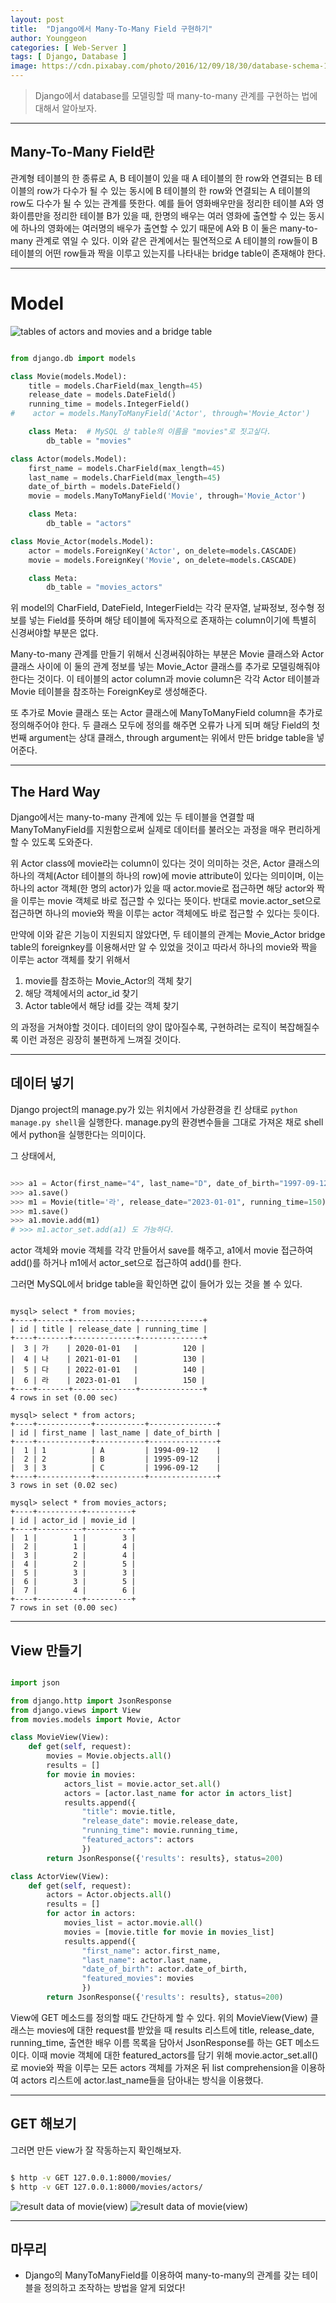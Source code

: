 ```yaml
---
layout: post
title:  "Django에서 Many-To-Many Field 구현하기"
author: Younggeon
categories: [ Web-Server ]
tags: [ Django, Database ]
image: https://cdn.pixabay.com/photo/2016/12/09/18/30/database-schema-1895779_960_720.png
---
```


> Django에서 database를 모델링할 때 many-to-many 관계를 구현하는 법에 대해서 알아보자.

---

## Many-To-Many Field란

관계형 테이블의 한 종류로 A, B 테이블이 있을 때 A 테이블의 한 row와 연결되는 B 테이블의 row가 다수가 될 수 있는 동시에 B 테이블의 한 row와 연결되는 A 테이블의 row도 다수가 될 수 있는 관계를 뜻한다. 예를 들어 영화배우만을 정리한 테이블 A와 영화이름만을 정리한 테이블 B가 있을 때, 한명의 배우는 여러 영화에 출연할 수 있는 동시에 하나의 영화에는 여러명의 배우가 출연할 수 있기 때문에 A와 B 이 둘은 many-to-many 관계로 엮일 수 있다. 이와 같은 관계에서는 필연적으로 A 테이블의 row들이 B 테이블의 어떤 row들과 짝을 이루고 있는지를 나타내는 bridge table이 존재해야 한다.

---

# Model

<img src="/assets/images/2021-05-02-djangomanytomany/Screen_Shot_2021-03-31_at_9.37.14_PM.png" alt="tables of actors and movies and a bridge table">

```python

from django.db import models

class Movie(models.Model):
    title = models.CharField(max_length=45)
    release_date = models.DateField()
    running_time = models.IntegerField()
#    actor = models.ManyToManyField('Actor', through='Movie_Actor')

    class Meta:  # MySQL 상 table의 이름을 "movies"로 짓고싶다.
        db_table = "movies"

class Actor(models.Model):
    first_name = models.CharField(max_length=45)
    last_name = models.CharField(max_length=45)
    date_of_birth = models.DateField()
    movie = models.ManyToManyField('Movie', through='Movie_Actor')

    class Meta:
        db_table = "actors"

class Movie_Actor(models.Model):
    actor = models.ForeignKey('Actor', on_delete=models.CASCADE)
    movie = models.ForeignKey('Movie', on_delete=models.CASCADE)

    class Meta:
        db_table = "movies_actors"

```

위 model의 CharField, DateField, IntegerField는 각각 문자열, 날짜정보, 정수형 정보를 넣는 Field를 뜻하며 해당 테이블에 독자적으로 존재하는 column이기에 특별히 신경써야할 부분은 없다.

Many-to-many 관계를 만들기 위해서 신경써줘야하는 부분은 Movie 클래스와 Actor 클래스 사이에 이 둘의 관계 정보를 넣는 Movie_Actor 클래스를 추가로 모델링해줘야한다는 것이다. 이 테이블의 actor column과 movie column은 각각 Actor 테이블과 Movie 테이블을 참조하는 ForeignKey로 생성해준다.

또 추가로 Movie 클래스 또는 Actor 클래스에 ManyToManyField column을 추가로 정의해주어야 한다. 두 클래스 모두에 정의를 해주면 오류가 나게 되며 해당 Field의 첫번째 argument는 상대 클래스, through argument는 위에서 만든 bridge table을 넣어준다.

---

## The Hard Way

Django에서는 many-to-many 관계에 있는 두 테이블을 연결할 때 ManyToManyField를 지원함으로써 실제로 데이터를 불러오는 과정을 매우 편리하게 할 수 있도록 도와준다.

위 Actor class에 movie라는 column이 있다는 것이 의미하는 것은, Actor 클래스의 하나의 객체(Actor 테이블의 하나의 row)에 movie attribute이 있다는 의미이며, 이는 하나의 actor 객체(한 명의 actor)가 있을 때 actor.movie로 접근하면 해당 actor와 짝을 이루는 movie 객체로 바로 접근할 수 있다는 뜻이다. 반대로 movie.actor_set으로 접근하면 하나의 movie와 짝을 이루는 actor 객체에도 바로 접근할 수 있다는 듯이다.

만약에 이와 같은 기능이 지원되지 않았다면, 두 테이블의 관계는 Movie_Actor bridge table의 foreignkey를 이용해서만 알 수 있었을 것이고 따라서 하나의 movie와 짝을 이루는 actor 객체를 찾기 위해서

1. movie를 참조하는 Movie_Actor의 객체 찾기
2. 해당 객체에서의 actor_id 찾기
3. Actor table에서 해당 id를 갖는 객체 찾기

의 과정을 거쳐야할 것이다. 데이터의 양이 많아질수록, 구현하려는 로직이 복잡해질수록 이런 과정은 굉장히 불편하게 느껴질 것이다.

---

## 데이터 넣기

Django project의 manage.py가 있는 위치에서 가상환경을 킨 상태로 `python manage.py shell`을 실행한다. manage.py의 환경변수들을 그대로 가져온 채로 shell에서 python을 실행한다는 의미이다.

그 상태에서,

```python

>>> a1 = Actor(first_name="4", last_name="D", date_of_birth="1997-09-12")
>>> a1.save()
>>> m1 = Movie(title='라', release_date="2023-01-01", running_time=150)
>>> m1.save()
>>> a1.movie.add(m1)
# >>> m1.actor_set.add(a1) 도 가능하다.

```

actor 객체와 movie 객체를 각각 만들어서 save를 해주고, a1에서 movie 접근하여 add()를 하거나 m1에서 actor_set으로 접근하여 add()를 한다.

그러면 MySQL에서 bridge table을 확인하면 값이 들어가 있는 것을 볼 수 있다.

 ```MySQL

 mysql> select * from movies;
+----+-------+--------------+--------------+
| id | title | release_date | running_time |
+----+-------+--------------+--------------+
|  3 | 가    | 2020-01-01   |          120 |
|  4 | 나    | 2021-01-01   |          130 |
|  5 | 다    | 2022-01-01   |          140 |
|  6 | 라    | 2023-01-01   |          150 |
+----+-------+--------------+--------------+
4 rows in set (0.00 sec)

mysql> select * from actors;
+----+------------+-----------+---------------+
| id | first_name | last_name | date_of_birth |
+----+------------+-----------+---------------+
|  1 | 1          | A         | 1994-09-12    |
|  2 | 2          | B         | 1995-09-12    |
|  3 | 3          | C         | 1996-09-12    |
+----+------------+-----------+---------------+
3 rows in set (0.02 sec)

mysql> select * from movies_actors;
+----+----------+----------+
| id | actor_id | movie_id |
+----+----------+----------+
|  1 |        1 |        3 |
|  2 |        1 |        4 |
|  3 |        2 |        4 |
|  4 |        2 |        5 |
|  5 |        3 |        3 |
|  6 |        3 |        5 |
|  7 |        4 |        6 |
+----+----------+----------+
7 rows in set (0.00 sec)

```

---

## View 만들기

```python

import json

from django.http import JsonResponse
from django.views import View
from movies.models import Movie, Actor

class MovieView(View):
    def get(self, request):
        movies = Movie.objects.all()
        results = []
        for movie in movies:
            actors_list = movie.actor_set.all()
            actors = [actor.last_name for actor in actors_list]
            results.append({
                "title": movie.title,
                "release_date": movie.release_date,
                "running_time": movie.running_time,
                "featured_actors": actors
                })
        return JsonResponse({'results': results}, status=200)

class ActorView(View):
    def get(self, request):
        actors = Actor.objects.all()
        results = []
        for actor in actors:
            movies_list = actor.movie.all()
            movies = [movie.title for movie in movies_list]
            results.append({
                "first_name": actor.first_name,
                "last_name": actor.last_name,
                "date_of_birth": actor.date_of_birth,
                "featured_movies": movies
                })
        return JsonResponse({'results': results}, status=200)

```

View에 GET 메소드를 정의할 때도 간단하게 할 수 있다. 위의 MovieView(View) 클래스는 movies에 대한 request를 받았을 때 results 리스트에 title, release_date, running_time, 출연한 배우 이름 목록을 담아서 JsonResponse를 하는 GET 메소드이다. 이때 movie 객체에 대한 featured_actors를 담기 위해 movie.actor_set.all()로 movie와 짝을 이루는 모든 actors 객체를 가져온 뒤 list comprehension을 이용하여 actors 리스트에 actor.last_name들을 담아내는 방식을 이용했다.

---

## GET 해보기

그러면 만든 view가 잘 작동하는지 확인해보자.

```bash

$ http -v GET 127.0.0.1:8000/movies/
$ http -v GET 127.0.0.1:8000/movies/actors/

```

<img src="/assets/images/2021-05-02-djangomanytomany/스크린샷, 2021-04-30 01-59-33.png" alt="result data of movie(view)">

<img src="/assets/images/2021-05-02-djangomanytomany/스크린샷, 2021-04-30 01-59-40.png" alt="result data of movie(view)">

---

## 마무리

- Django의 ManyToManyField를 이용하여 many-to-many의 관계를 갖는 테이블을 정의하고 조작하는 방법을 알게 되었다!
